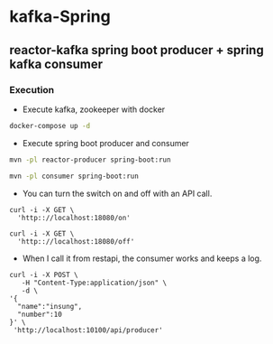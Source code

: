 # kafka-Spring

## reactor-kafka spring boot producer + spring kafka consumer

### Execution

* Execute kafka, zookeeper with docker

```bash
docker-compose up -d
```

* Execute spring boot producer and consumer

```bash
mvn -pl reactor-producer spring-boot:run
```

```bash
mvn -pl consumer spring-boot:run
```

* You can turn the switch on and off with an API call.

```
curl -i -X GET \
  'http:://localhost:18080/on'

```

```
curl -i -X GET \
  'http:://localhost:18080/off'

```

* When I call it from restapi, the consumer works and keeps a log.
```
curl -i -X POST \
   -H "Content-Type:application/json" \
   -d \
'{
  "name":"insung",
  "number":10
}' \
 'http://localhost:10100/api/producer'

```